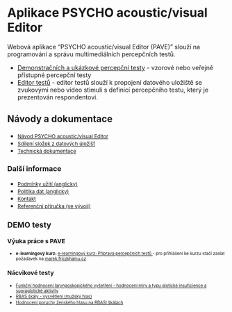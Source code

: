 # Aplikace  PSYCHO 	acoustic/visual Editor
Webová aplikace “PSYCHO acoustic/visual Editor (PAVE)” slouží na programování a správu multimediálních percepčních testů.
  * [Demonstračních a ukázkové percepční testy](/psychotest/) - vzorové nebo veřejně přístupné percepční testy
  * [Editor testů](/psychotest/editor.html)  - editor testů slouží k propojení datového uložiště se zvukovými nebo video stimuli s definicí percepčního testu, který je prezentován respondentovi.

## Návody a dokumentace
  * <small> [Návod PSYCHO acoustic/visual Editor](https://docs.google.com/document/d/1_w9CdHvQn5OqkeGINkN24o_5EP7_MwqQbe8gMd8eJJM/edit?usp=sharing ) </small>
  * <small> [Sdílení složek z datových úložišť](https://docs.google.com/document/d/1f2bpJEkGOp2SbiNmvsj4KiHQG6kSSyCqiECM71p0nMc/edit?usp=sharing) </small>
  * <small> [Technická dokumentace](https://docs.google.com/document/d/1AMULNLFVX_tGTrLyCcrP918JxHLZGbMRIb1_vMu7YUU/edit?usp=sharing) </small>
  
### Další informace   
  * <small> [Podmínky užití (anglicky)](terms.md) </small>
  * <small> [Politika dat (anglicky)](datapolicy.md) </small>
  * <small> [Kontakt](https://www.hamu.cz/cs/veda-a-vyzkum/vedecka-pracoviste/marc/) </small>
  * <small> [Referenční příručka (ve vývoji)](https://hamu-marc.gitbook.io/psychotest-doc/)
  

## DEMO testy
### Výuka práce s PAVE
 * <small> <b>e-learningový kurz:</b> [e-learningový kurz: Příprava percepčních testů ](moodle.amu.cz/course/view.php?id=817) - pro přihlášení ke kurzu stačí zaslat požadavek na marek.fric@hamu.cz </small> 
### Nácvikové testy 
 * <small> [Funkční hodnocení laryngoskopického vyšetření - hodnocení míry a typu glotické insuficience a supraglotické aktivity](https://psychoacoustic.hamu.cz/psychotest/#/directtest/N4IgTgpgtg9gLhAlgqIBcoAmMDuA7AGxgENM4YBrCPdEAYQDYoBOABRgHMBnAMQFkAzAwCCATwBaIADQg4ogA4RaAeXwBjIgFdMaiFzwQ408Hs0E45KjTT0mbTr0EiJIAL4z5xOAAtaxxJi0AMpwYDAARjAA+oh4XFFcmvJgxBwEwhRwAHTyCFxGrkA=) </small> 
 * <small> [RBAS škály - vysvětlení (mužský hlas)](https://psychoacoustic.hamu.cz/psychotest/index.html#/performtest/N4IgTgpgtg9gLhAlgqIBcoAmMDuA7AGxgENM4YBrCPdECgNhwDkBVOADgDEA1AdgBVMAYwDqATRAAacBADOAVwJxyVGmhAAtAGZCATPIAeAEQBeAc1kALbgBkADDakg4ATwAOEWgHl8QovOE5PAg4EABfaTdiOEtaJ0RMWgB6ACUAIQBBAGUAWih5E0QcgDcXeQpiADo3BFlQsKA) </small>
  * <small> [Hodnocení poruchy ženského hlasu na RBASI škálách](https://psychoacoustic.hamu.cz/psychotest/index.html#/performtest/N4IgTgpgtg9gLhAlgqIBcoAmMDuA7AGxgENM4YBrCPdECgNhwDkBVOADgDEA1AdgBVMAYwDqATRAAacBADOAVwJxyVGmhAAtAGZCATPIAeAEQBeAc1kALbgBkADDakg4ATwAOEWgHl8QovOE5PAg4EABfaTdiOEtaJ0RMWg1qFwBZYgBpeQBaWThiPExiMEwXAGYAfQA3ABYAOjcEPPCgA==) </small>
